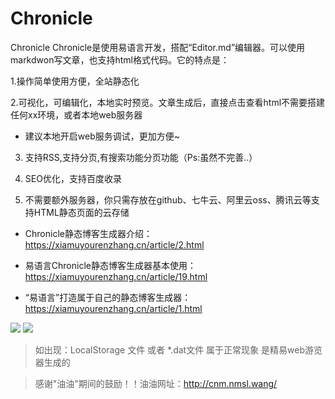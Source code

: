 # Chronicle
Chronicle
Chronicle是使用易语言开发，搭配“Editor.md”编辑器。可以使用markdwon写文章，也支持html格式代码。它的特点是：

1.操作简单使用方便，全站静态化

2.可视化，可编辑化，本地实时预览。文章生成后，直接点击查看html不需要搭建任何xx环境，或者本地web服务器

  - 建议本地开启web服务调试，更加方便~

3. 支持RSS,支持分页,有搜索功能分页功能（Ps:虽然不完善..）

4. SEO优化，支持百度收录

5. 不需要额外服务器，你只需存放在github、七牛云、阿里云oss、腾讯云等支持HTML静态页面的云存储


- Chronicle静态博客生成器介绍：https://xiamuyourenzhang.cn/article/2.html

- 易语言Chronicle静态博客生成器基本使用：https://xiamuyourenzhang.cn/article/19.html

- “易语言”打造属于自己的静态博客生成器：https://xiamuyourenzhang.cn/article/1.html

![](https://xiamuyourenzhang.cn/img/19/2020-0318-1607-33.jpg?x-oss-process=style/img)
![](https://xiamuyourenzhang.cn/img/1/2020-0216-2304-56.jpg?x-oss-process=style/img)

> 如出现：LocalStorage 文件 或者  *.dat文件 属于正常现象 是精易web游览器生成的

> 感谢"油油"期间的鼓励！！油油网址：http://cnm.nmsl.wang/

